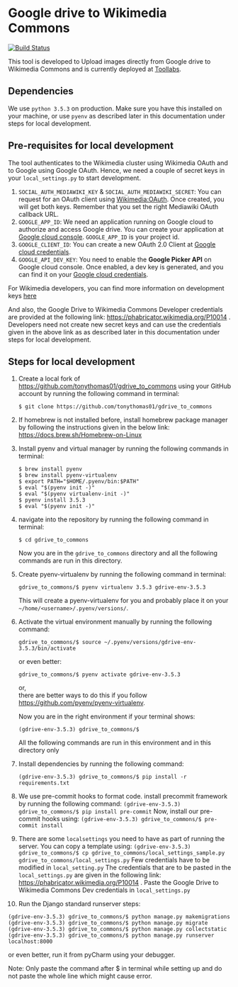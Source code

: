 # Google drive to Wikimedia Commons

[![Build Status](https://travis-ci.com/tonythomas01/gdrive_to_commons.svg?branch=master)](https://travis-ci.com/tonythomas01/gdrive_to_commons)

This tool is developed to Upload images directly from Google drive to Wikimedia Commons and is currently deployed at [Toollabs](https://tools.wmflabs.org/google-drive-photos-to-commons/).

## Dependencies

We use `python 3.5.3` on production. Make sure you have this installed on
your machine, or use `pyenv` as described later in this documentation under steps for local development.

## Pre-requisites for local development 

The tool authenticates to the Wikimedia cluster using Wikimedia OAuth and to Google using Google OAuth. Hence, we need a couple of secret keys in your `local_settings.py` to start development. 
1. `SOCIAL_AUTH_MEDIAWIKI_KEY` & `SOCIAL_AUTH_MEDIAWIKI_SECRET`: You can request for an OAuth client using [Wikimedia:OAuth](https://www.mediawiki.org/wiki/OAuth/For_Developers). Once created, you will get both keys. Remember that you set the right Mediawiki OAuth callback URL. 
2. `GOOGLE_APP_ID`: We need an application running on Google cloud to authorize and access Google drive. You can create your application at [Google cloud console](https://console.cloud.google.com/). `GOOGLE_APP_ID` is your project id. 
3. `GOOGLE_CLIENT_ID`: You can create a new OAuth 2.0 Client at [Google cloud credentials](https://console.cloud.google.com/apis/credentials). 
4. `GOOGLE_API_DEV_KEY`: You need to enable the **Google Picker API** on Google cloud console. Once enabled, a dev key is generated, and you can find it on your [Google cloud credentials](https://console.cloud.google.com/apis/credentials).

For Wikimedia developers, you can find more information on development keys [here](https://phabricator.wikimedia.org/T235969)

And also, the Google Drive to Wikimedia Commons Developer credentials are provided at the following link:
https://phabricator.wikimedia.org/P10014 . <br/>
Developers need not create new secret keys and can use the credentials given in the above link as as described later in this documentation under steps for local development.
## Steps for local development

1. Create a local fork of https://github.com/tonythomas01/gdrive_to_commons using your GitHub account by running      the following command in terminal:
   ```
   $ git clone https://github.com/tonythomas01/gdrive_to_commons
   ```
   
2. If homebrew is not installed before, install homebrew package manager by following the instructions given in      the below link: <br/>
   https://docs.brew.sh/Homebrew-on-Linux   
   
3. Install pyenv and virtual manager by running the following commands in terminal: 
   ```
   $ brew install pyenv
   $ brew install pyenv-virtualenv
   $ export PATH="$HOME/.pyenv/bin:$PATH"   
   $ eval "$(pyenv init -)"
   $ eval "$(pyenv virtualenv-init -)"
   $ pyenv install 3.5.3
   $ eval "$(pyenv init -)"
   ```
   
4. navigate into the repository by running the following command in terminal: 
   ```
   $ cd gdrive_to_commons   
   ```
   Now you are in the `gdrive_to_commons` directory and all the following commands are run in this directory.
   
5. Create pyenv-virtualenv by running the following command in terminal:
   ```
   gdrive_to_commons/$ pyenv virtualenv 3.5.3 gdrive-env-3.5.3   
   ```
   This will create a pyenv-virtualenv for you and probably place it on your `~/home/<username>/.pyenv/versions/`.   
6. Activate the virtual environment manually by running the following command:   
   ```
   gdrive_to_commons/$ source ~/.pyenv/versions/gdrive-env-3.5.3/bin/activate
   ```
   or even better:
   ```
   gdrive_to_commons/$ pyenv activate gdrive-env-3.5.3
   ```
   or, <br/>
   there are better ways to do this if you follow https://github.com/pyenv/pyenv-virtualenv.
   
   Now you are in the right environment if your terminal shows:
   ```
   (gdrive-env-3.5.3) gdrive_to_commons/$
   ```
   All the following commands are run in this environment and in this directory only
   
7. Install dependencies by running the following command:
   ```
   (gdrive-env-3.5.3) gdrive_to_commons/$ pip install -r requirements.txt
   ```
8. We use pre-commit hooks to format code. install precommit framework by running the following command:
   `(gdrive-env-3.5.3) gdrive_to_commons/$ pip install pre-commit`
   Now, install our pre-commit hooks using: 
   `(gdrive-env-3.5.3) gdrive_to_commons/$ pre-commit install`
   
9. There are some `localsettings` you need to have as part of running the
   server. You can copy a template using:
   `(gdrive-env-3.5.3) gdrive_to_commons/$ cp gdrive_to_commons/local_settings_sample.py        gdrive_to_commons/local_settings.py`
   Few credentials have to be modified in `local_setting.py`
   The credentials that are to be pasted in the `local_settings.py` are given in the following link:
   https://phabricator.wikimedia.org/P10014 .
   Paste the Google Drive to Wikimedia Commons Dev credentials in `local_settings.py`

10. Run the Django standard runserver steps:
   ```
   (gdrive-env-3.5.3) gdrive_to_commons/$ python manage.py makemigrations
   (gdrive-env-3.5.3) gdrive_to_commons/$ python manage.py migrate
   (gdrive-env-3.5.3) gdrive_to_commons/$ python manage.py collectstatic
   (gdrive-env-3.5.3) gdrive_to_commons/$ python manage.py runserver localhost:8000
   ```
   or even better, run it from pyCharm using your debugger.
   
Note: Only paste the command after $ in terminal while setting up and do not paste the whole line which might cause error.    
